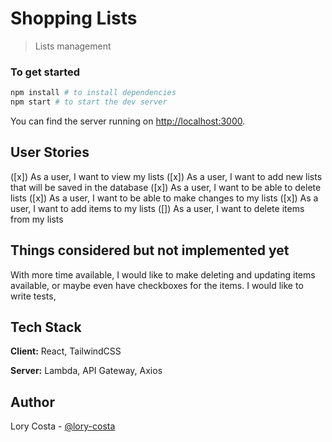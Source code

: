 # Shopping Lists

> Lists management


### To get started

```bash
npm install # to install dependencies
npm start # to start the dev server
```

You can find the server running on [http://localhost:3000](http://localhost:3000).


## User Stories
([x]) As a user, I want to view my lists
([x]) As a user, I want to add new lists that will be saved in the database
([x]) As a user, I want to be able to delete lists
([x]) As a user, I want to be able to make changes to my lists
([x]) As a user, I want to add items to my lists
([]) As a user, I want to delete items from my lists


## Things considered but not implemented yet
With more time available, I would like to make deleting and updating items available, or maybe even have checkboxes for the items. I would like to write tests, 


## Tech Stack
**Client:** React, TailwindCSS

**Server:** Lambda, API Gateway, Axios


## Author
Lory Costa - [@lory-costa](https://github.com/lory-costa)
